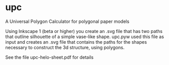 # upc
 A Universal Polygon Calculator for polygonal paper models

Using Inkscape 1 (beta or higher) you create an .svg file that has two paths that outline silhouette of a simple vase-like shape.  upc.pyw used this file as input and  creates an .svg file  that contains the paths for the shapes necessary to construct the 3d structure,  using polygons.

See the file upc-helo-sheet.pdf for details